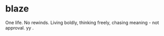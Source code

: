 # blaze

One life. No rewinds. Living boldly, thinking freely, chasing meaning - not approval.
yy
.








